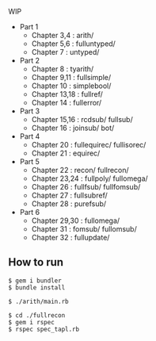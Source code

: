 WIP

* Part 1
  * Chapter 3,4 : arith/
  * Chapter 5,6 : fulluntyped/
  * Chapter 7 : untyped/
* Part 2
  * Chapter 8 : tyarith/
  * Chapter 9,11 : fullsimple/
  * Chapter 10 : simplebool/
  * Chapter 13,18 : fullref/
  * Chapter 14 : fullerror/
* Part 3
  * Chapter 15,16 : rcdsub/ fullsub/
  * Chapter 16 : joinsub/ bot/
* Part 4
  * Chapter 20 : fullequirec/ fullisorec/
  * Chapter 21 : equirec/
* Part 5
  * Chapter 22 : recon/ fullrecon/
  * Chapter 23,24 : fullpoly/ fullomega/
  * Chapter 26 : fullfsub/ fullfomsub/
  * Chapter 27 : fullsubref/
  * Chapter 28 : purefsub/
* Part 6
  * Chapter 29,30 : fullomega/
  * Chapter 31 : fomsub/ fullomsub/
  * Chapter 32 : fullupdate/

How to run
----------

    $ gem i bundler
    $ bundle install

    $ ./arith/main.rb

    $ cd ./fullrecon
    $ gem i rspec
    $ rspec spec_tapl.rb
